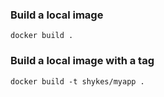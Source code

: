 ### Build a local image
```docker build .```

### Build a local image with a tag
```docker build -t shykes/myapp .```